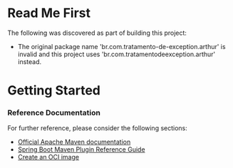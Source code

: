 # Read Me First
The following was discovered as part of building this project:

* The original package name 'br.com.tratamento-de-exception.arthur' is invalid and this project uses 'br.com.tratamentodeexception.arthur' instead.

# Getting Started

### Reference Documentation
For further reference, please consider the following sections:

* [Official Apache Maven documentation](https://maven.apache.org/guides/index.html)
* [Spring Boot Maven Plugin Reference Guide](https://docs.spring.io/spring-boot/docs/2.4.0/maven-plugin/reference/html/)
* [Create an OCI image](https://docs.spring.io/spring-boot/docs/2.4.0/maven-plugin/reference/html/#build-image)

